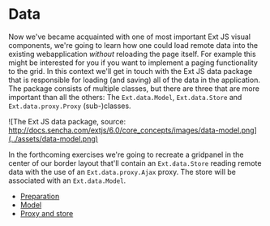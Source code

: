 # Data

Now we've became acquainted with one of most important Ext JS visual components,
we're going to learn how one could load remote data into the existing
webapplication *without* reloading the page itself. For example this might be
interested for you if you want to implement a paging functionality to the
grid. In this context we'll get in touch with the Ext JS data package that is
responsible for loading (and saving) all of the data in the application. The
package consists of multiple classes, but there are three that are more important
than all the others: The `Ext.data.Model`, `Ext.data.Store` and `Ext.data.proxy.Proxy`
(sub-)classes.

![The Ext JS data package, source: http://docs.sencha.com/extjs/6.0/core_concepts/images/data-model.png](../assets/data-model.png)

In the forthcoming exercises we're going to recreate a gridpanel in the center
of our border layout that'll contain an `Ext.data.Store` reading remote data
with the use of an `Ext.data.proxy.Ajax` proxy. The store will be associated
with an `Ext.data.Model`.

* [Preparation](./grid.md)
* [Model](./model.md)
* [Proxy and store](./store.md)
